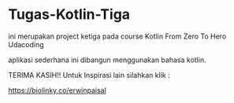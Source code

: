 # Tugas-Kotlin-Tiga

ini merupakan project ketiga pada course Kotlin From Zero To Hero Udacoding

aplikasi sederhana ini dibangun menggunakan bahasa kotlin.

TERIMA KASIH!! Untuk Inspirasi lain silahkan klik : 

https://biolinky.co/erwinpaisal

